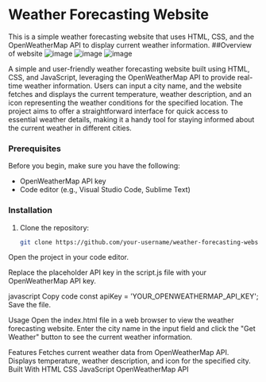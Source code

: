 # Weather Forecasting Website

This is a simple weather forecasting website that uses HTML, CSS, and the OpenWeatherMap API to display current weather information.
##Overview of website
![image](https://github.com/Hemasri1405/Weatherforecast/assets/146213788/f24298f2-187c-4024-a4a3-0bf79ee7d093)
![image](https://github.com/Hemasri1405/Weatherforecast/assets/146213788/8fc9fb00-3fb7-4022-b48f-b3dc2417b3a5)
![image](https://github.com/Hemasri1405/Weatherforecast/assets/146213788/59d3b8b6-18b2-4038-a82d-ac3b4614f0de)

A simple and user-friendly weather forecasting website built using HTML, CSS, and JavaScript, leveraging the OpenWeatherMap API to provide real-time weather information. Users can input a city name, and the website fetches and displays the current temperature, weather description, and an icon representing the weather conditions for the specified location. The project aims to offer a straightforward interface for quick access to essential weather details, making it a handy tool for staying informed about the current weather in different cities.


### Prerequisites

Before you begin, make sure you have the following:

- OpenWeatherMap API key
- Code editor (e.g., Visual Studio Code, Sublime Text)

### Installation

1. Clone the repository:

   ```bash
   git clone https://github.com/your-username/weather-forecasting-website.git
Open the project in your code editor.

Replace the placeholder API key in the script.js file with your OpenWeatherMap API key.

javascript
Copy code
const apiKey = 'YOUR_OPENWEATHERMAP_API_KEY';
Save the file.

Usage
Open the index.html file in a web browser to view the weather forecasting website. Enter the city name in the input field and click the "Get Weather" button to see the current weather information.

Features
Fetches current weather data from OpenWeatherMap API.
Displays temperature, weather description, and icon for the specified city.
Built With
HTML
CSS
JavaScript
OpenWeatherMap API

